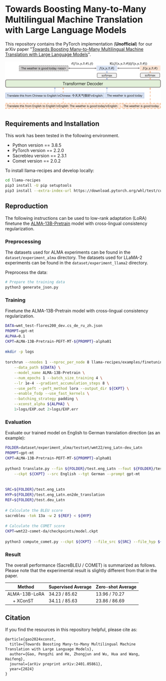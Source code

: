 # Towards Boosting Many-to-Many Multilingual Machine Translation with Large Language Models
This repository contains the PyTorch implementation (**Unofficial**) for our arXiv paper "[Towards Boosting Many-to-Many Multilingual Machine Translation with Large Language Models](https://arxiv.org/abs/2401.05861)".

![](./figs/xconst.png)

## Requirements and Installation

This work has been tested in the following environment.

* Python version == 3.8.5
* PyTorch version == 2.2.0
* Sacrebleu version == 2.3.1
* Comet version == 2.0.2

To install llama-recipes and develop locally:
```bash
cd llama-recipes
pip3 install -U pip setuptools
pip3 install --extra-index-url https://download.pytorch.org/whl/test/cu118 -e .
```

## Reproduction

The following instructions can be used to low-rank adaptation (LoRA) finetune the [ALMA-13B-Pretrain](https://huggingface.co/haoranxu/ALMA-13B-Pretrain) model with cross-lingual consistency regularization.

### Preprocessing

The datasets used for ALMA experiments can be found in the `dataset/experiment_alma` directory. The datasets used for LLaMA-2 experiments can be found in the `dataset/experiment_llama2` directory.

Preprocess the data:
```bash
# Prepare the training data
python3 generate_json.py
```

### Training

Finetune the ALMA-13B-Pretrain model with cross-lingual consistency regularization. 

```bash
DATA=wmt_test-flores200_dev.cs_de_ru_zh.json
PROMPT=gpt-mt
ALPHA=0.1
CKPT=ALMA-13B-Pretrain-PEFT-MT-${PROMPT}-alpha01

mkdir -p logs

torchrun --nnodes 1 --nproc_per_node 8 llama-recipes/examples/finetuning.py --dataset translation_dataset --prompt_type ${PROMPT} \
    --data_path ${DATA} \
    --model_name ALMA-13B-Pretrain \
    --num_epochs 1 --batch_size_training 4 \
    --lr 1e-4 --gradient_accumulation_steps 8 \
    --use_peft --peft_method lora --output_dir ${CKPT} \
    --enable_fsdp --use_fast_kernels \
    --batching_strategy padding \
    --xconst_alpha ${ALPHA} \
    1>logs/EXP.out 2>logs/EXP.err
```

### Evaluation

Evaluate our trained model on English to German translation direction (as an example):

```bash
FOLDER=dataset/experiment_alma/testset/wmt22/eng_Latn-deu_Latn
PROMPT=gpt-mt
CKPT=ALMA-13B-Pretrain-PEFT-MT-${PROMPT}-alpha01

python3 translate.py --fin ${FOLDER}/test.eng_Latn --fout ${FOLDER}/test.eng_Latn.en2de_translation \
    --ckpt ${CKPT} --src English --tgt German --prompt gpt-mt


SRC=${FOLDER}/test.eng_Latn
HYP=${FOLDER}/test.eng_Latn.en2de_translation
REF=${FOLDER}/test.deu_Latn

# Calculate the BLEU score
sacrebleu -tok 13a -w 2 ${REF} < ${HYP}

# Calculate the COMET score
CKPT=wmt22-comet-da/checkpoints/model.ckpt

python3 compute_comet.py --ckpt ${CKPT} --file_src ${SRC} --file_hyp ${HYP} --file_ref ${REF}
```

### Result

The overall performance (SacreBLEU / COMET) is summarized as follows. Please note that the experimental result is slightly different from that in the paper.

| Method          | Supervised Average | Zero-shot Average | 
|-----------------|--------------------|-------------------|
| ALMA-13B-LoRA   | 34.23 / 85.62      | 13.96 / 70.27     |
| &emsp; + XConST | 34.11 / 85.63      | 23.86 / 86.69     |

## Citation

If you find the resources in this repository helpful, please cite as:
```
@article{gao2024xconst,
  title={Towards Boosting Many-to-Many Multilingual Machine Translation with Large Language Models},
  author={Gao, Pengzhi and He, Zhongjun and Wu, Hua and Wang, Haifeng},
  journal={arXiv preprint arXiv:2401.05861},
  year={2024}
}
```
